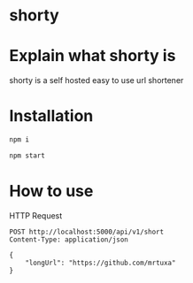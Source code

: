 # shorty

# Explain what shorty is

shorty is a self hosted easy to use url shortener


# Installation
```bash
npm i
```

```bash
npm start
```

# How to use

HTTP Request

```http
POST http://localhost:5000/api/v1/short
Content-Type: application/json

{
    "longUrl": "https://github.com/mrtuxa"
}
```
